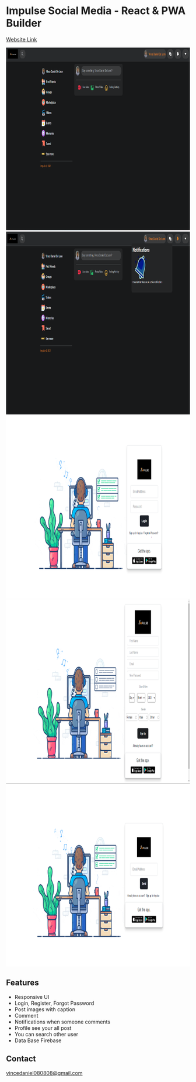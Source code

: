 # Impulse Social Media - React & PWA Builder


[Website Link](https://impulsesocialmedia.netlify.app)

<img src="img/1.png" width="1200" height="500" >
<img src="img/2.png" width="1200" height="500" >
<img src="img/3.png" width="1200" height="500" >
<img src="img/4.png" width="1200" height="500" >
<img src="img/5.png" width="1200" height="500" >

## Features
- Responsive UI
- Login, Register, Forgot Password
- Post images with caption
- Comment 
- Notifications when someone comments
- Profile see your all post
- You can search other user
- Data Base Firebase

## Contact
vincedaniel080808@gmail.com
